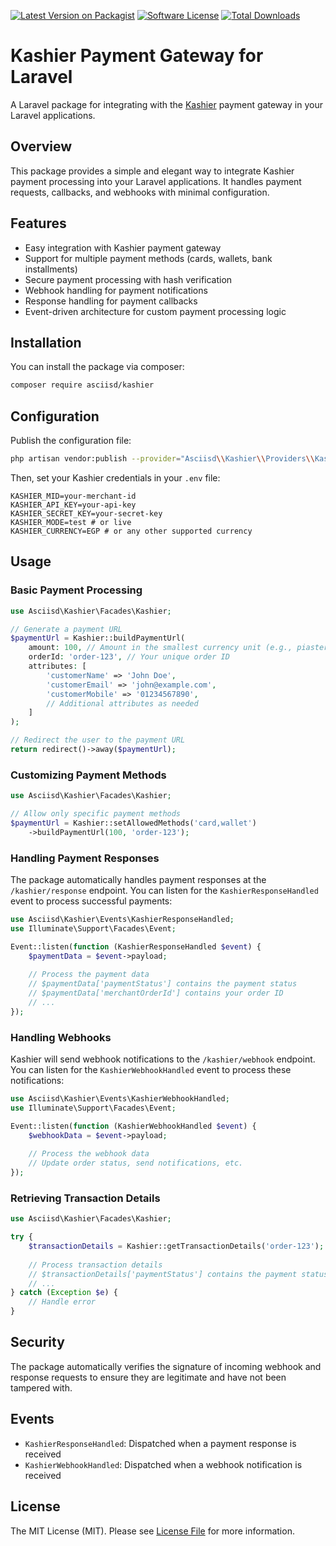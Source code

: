 [![Latest Version on Packagist][ico-version]][link-packagist]
[![Software License][ico-license]](LICENSE.md)
[![Total Downloads][ico-downloads]][link-downloads]

# Kashier Payment Gateway for Laravel

A Laravel package for integrating with the [Kashier](https://kashier.io) payment gateway in your Laravel applications.

## Overview

This package provides a simple and elegant way to integrate Kashier payment processing into your Laravel applications. It handles payment requests, callbacks, and webhooks with minimal configuration.

## Features

- Easy integration with Kashier payment gateway
- Support for multiple payment methods (cards, wallets, bank installments)
- Secure payment processing with hash verification
- Webhook handling for payment notifications
- Response handling for payment callbacks
- Event-driven architecture for custom payment processing logic

## Installation

You can install the package via composer:

```bash
composer require asciisd/kashier
```

## Configuration

Publish the configuration file:

```bash
php artisan vendor:publish --provider="Asciisd\\Kashier\\Providers\\KashierServiceProvider" --tag="config"
```

Then, set your Kashier credentials in your `.env` file:

```
KASHIER_MID=your-merchant-id
KASHIER_API_KEY=your-api-key
KASHIER_SECRET_KEY=your-secret-key
KASHIER_MODE=test # or live
KASHIER_CURRENCY=EGP # or any other supported currency
```

## Usage

### Basic Payment Processing

```php
use Asciisd\Kashier\Facades\Kashier;

// Generate a payment URL
$paymentUrl = Kashier::buildPaymentUrl(
    amount: 100, // Amount in the smallest currency unit (e.g., piasters for EGP)
    orderId: 'order-123', // Your unique order ID
    attributes: [
        'customerName' => 'John Doe',
        'customerEmail' => 'john@example.com',
        'customerMobile' => '01234567890',
        // Additional attributes as needed
    ]
);

// Redirect the user to the payment URL
return redirect()->away($paymentUrl);
```

### Customizing Payment Methods

```php
use Asciisd\Kashier\Facades\Kashier;

// Allow only specific payment methods
$paymentUrl = Kashier::setAllowedMethods('card,wallet')
    ->buildPaymentUrl(100, 'order-123');
```

### Handling Payment Responses

The package automatically handles payment responses at the `/kashier/response` endpoint. You can listen for the `KashierResponseHandled` event to process successful payments:

```php
use Asciisd\Kashier\Events\KashierResponseHandled;
use Illuminate\Support\Facades\Event;

Event::listen(function (KashierResponseHandled $event) {
    $paymentData = $event->payload;
    
    // Process the payment data
    // $paymentData['paymentStatus'] contains the payment status
    // $paymentData['merchantOrderId'] contains your order ID
    // ...
});
```

### Handling Webhooks

Kashier will send webhook notifications to the `/kashier/webhook` endpoint. You can listen for the `KashierWebhookHandled` event to process these notifications:

```php
use Asciisd\Kashier\Events\KashierWebhookHandled;
use Illuminate\Support\Facades\Event;

Event::listen(function (KashierWebhookHandled $event) {
    $webhookData = $event->payload;
    
    // Process the webhook data
    // Update order status, send notifications, etc.
});
```

### Retrieving Transaction Details

```php
use Asciisd\Kashier\Facades\Kashier;

try {
    $transactionDetails = Kashier::getTransactionDetails('order-123');
    
    // Process transaction details
    // $transactionDetails['paymentStatus'] contains the payment status
    // ...
} catch (Exception $e) {
    // Handle error
}
```

## Security

The package automatically verifies the signature of incoming webhook and response requests to ensure they are legitimate and have not been tampered with.

## Events

- `KashierResponseHandled`: Dispatched when a payment response is received
- `KashierWebhookHandled`: Dispatched when a webhook notification is received

## License

The MIT License (MIT). Please see [License File](LICENSE.md) for more information.

[ico-version]: https://img.shields.io/packagist/v/asciisd/kashier.svg?style=flat
[ico-license]: https://img.shields.io/badge/license-MIT-brightgreen.svg?style=flat
[ico-status]: https://github.com/asciisd/kashier/workflows/tests/badge.svg
[ico-scrutinizer]: https://img.shields.io/scrutinizer/coverage/g/asciisd/kashier.svg?style=flat
[ico-code-quality]: https://img.shields.io/scrutinizer/g/asciisd/kashier.svg?style=flat
[ico-downloads]: https://img.shields.io/packagist/dt/asciisd/kashier.svg?style=flat

[link-packagist]: https://packagist.org/packages/asciisd/kashier
[link-actions]: https://github.com/asciisd/kashier/actions
[link-scrutinizer]: https://scrutinizer-ci.com/g/asciisd/kashier/code-structure
[link-code-quality]: https://scrutinizer-ci.com/g/asciisd/kashier
[link-downloads]: https://packagist.org/packages/asciisd/kashier
[link-author]: https://github.com/asciisd
[link-contributors]: ../../contributors
